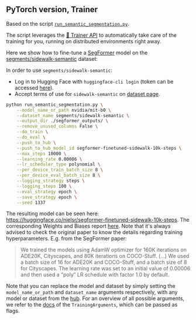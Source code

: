 ## PyTorch version, Trainer

Based on the script [`run_semantic_segmentation.py`](https://github.com/huggingface/transformers/blob/main/examples/pytorch/semantic-segmentation/run_semantic_segmentation.py).

The script leverages the [🤗 Trainer API](https://huggingface.co/docs/transformers/main_classes/trainer) to automatically take care of the training for you, running on distributed environments right away.

Here we show how to fine-tune a [SegFormer](https://huggingface.co/nvidia/mit-b0) model on the [segments/sidewalk-semantic](https://huggingface.co/datasets/segments/sidewalk-semantic) dataset:

In order to use `segments/sidewalk-semantic`: 
 - Log in to Hugging Face with `huggingface-cli login` (token can be accessed [here](https://huggingface.co/settings/tokens)).
 - Accept terms of use for `sidewalk-semantic` on [dataset page](https://huggingface.co/datasets/segments/sidewalk-semantic).

```bash
python run_semantic_segmentation.py \
    --model_name_or_path nvidia/mit-b0 \
    --dataset_name segments/sidewalk-semantic \
    --output_dir ./segformer_outputs/ \
    --remove_unused_columns False \
    --do_train \
    --do_eval \
    --push_to_hub \
    --push_to_hub_model_id segformer-finetuned-sidewalk-10k-steps \
    --max_steps 10000 \
    --learning_rate 0.00006 \
    --lr_scheduler_type polynomial \
    --per_device_train_batch_size 8 \
    --per_device_eval_batch_size 8 \
    --logging_strategy steps \
    --logging_steps 100 \
    --eval_strategy epoch \
    --save_strategy epoch \
    --seed 1337
```

The resulting model can be seen here: https://huggingface.co/nielsr/segformer-finetuned-sidewalk-10k-steps. The corresponding Weights and Biases report [here](https://wandb.ai/nielsrogge/huggingface/reports/SegFormer-fine-tuning--VmlldzoxODY5NTQ2). Note that it's always advised to check the original paper to know the details regarding training hyperparameters. E.g. from the SegFormer paper:

> We trained the models using AdamW optimizer for 160K iterations on ADE20K, Cityscapes, and 80K iterations on COCO-Stuff. (...) We used a batch size of 16 for ADE20K and COCO-Stuff, and a batch size of 8 for Cityscapes. The learning rate was set to an initial value of 0.00006 and then used a “poly” LR schedule with factor 1.0 by default.

Note that you can replace the model and dataset by simply setting the `model_name_or_path` and `dataset_name` arguments respectively, with any model or dataset from the [hub](https://huggingface.co/). For an overview of all possible arguments, we refer to the [docs](https://huggingface.co/docs/transformers/main_classes/trainer#transformers.TrainingArguments) of the `TrainingArguments`, which can be passed as flags.
